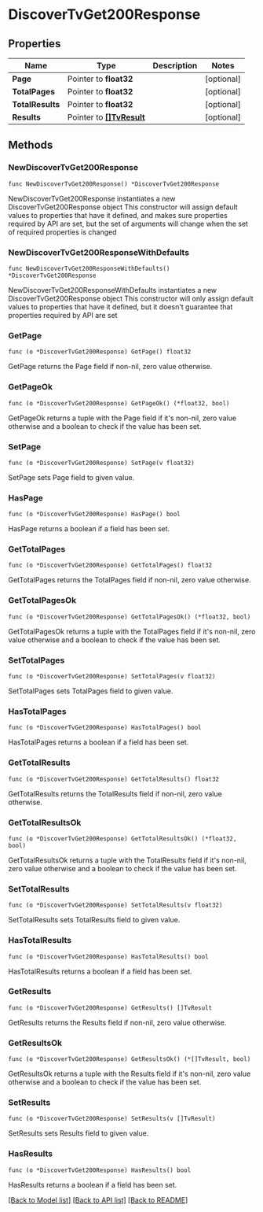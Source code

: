 # DiscoverTvGet200Response

## Properties

Name | Type | Description | Notes
------------ | ------------- | ------------- | -------------
**Page** | Pointer to **float32** |  | [optional] 
**TotalPages** | Pointer to **float32** |  | [optional] 
**TotalResults** | Pointer to **float32** |  | [optional] 
**Results** | Pointer to [**[]TvResult**](TvResult.md) |  | [optional] 

## Methods

### NewDiscoverTvGet200Response

`func NewDiscoverTvGet200Response() *DiscoverTvGet200Response`

NewDiscoverTvGet200Response instantiates a new DiscoverTvGet200Response object
This constructor will assign default values to properties that have it defined,
and makes sure properties required by API are set, but the set of arguments
will change when the set of required properties is changed

### NewDiscoverTvGet200ResponseWithDefaults

`func NewDiscoverTvGet200ResponseWithDefaults() *DiscoverTvGet200Response`

NewDiscoverTvGet200ResponseWithDefaults instantiates a new DiscoverTvGet200Response object
This constructor will only assign default values to properties that have it defined,
but it doesn't guarantee that properties required by API are set

### GetPage

`func (o *DiscoverTvGet200Response) GetPage() float32`

GetPage returns the Page field if non-nil, zero value otherwise.

### GetPageOk

`func (o *DiscoverTvGet200Response) GetPageOk() (*float32, bool)`

GetPageOk returns a tuple with the Page field if it's non-nil, zero value otherwise
and a boolean to check if the value has been set.

### SetPage

`func (o *DiscoverTvGet200Response) SetPage(v float32)`

SetPage sets Page field to given value.

### HasPage

`func (o *DiscoverTvGet200Response) HasPage() bool`

HasPage returns a boolean if a field has been set.

### GetTotalPages

`func (o *DiscoverTvGet200Response) GetTotalPages() float32`

GetTotalPages returns the TotalPages field if non-nil, zero value otherwise.

### GetTotalPagesOk

`func (o *DiscoverTvGet200Response) GetTotalPagesOk() (*float32, bool)`

GetTotalPagesOk returns a tuple with the TotalPages field if it's non-nil, zero value otherwise
and a boolean to check if the value has been set.

### SetTotalPages

`func (o *DiscoverTvGet200Response) SetTotalPages(v float32)`

SetTotalPages sets TotalPages field to given value.

### HasTotalPages

`func (o *DiscoverTvGet200Response) HasTotalPages() bool`

HasTotalPages returns a boolean if a field has been set.

### GetTotalResults

`func (o *DiscoverTvGet200Response) GetTotalResults() float32`

GetTotalResults returns the TotalResults field if non-nil, zero value otherwise.

### GetTotalResultsOk

`func (o *DiscoverTvGet200Response) GetTotalResultsOk() (*float32, bool)`

GetTotalResultsOk returns a tuple with the TotalResults field if it's non-nil, zero value otherwise
and a boolean to check if the value has been set.

### SetTotalResults

`func (o *DiscoverTvGet200Response) SetTotalResults(v float32)`

SetTotalResults sets TotalResults field to given value.

### HasTotalResults

`func (o *DiscoverTvGet200Response) HasTotalResults() bool`

HasTotalResults returns a boolean if a field has been set.

### GetResults

`func (o *DiscoverTvGet200Response) GetResults() []TvResult`

GetResults returns the Results field if non-nil, zero value otherwise.

### GetResultsOk

`func (o *DiscoverTvGet200Response) GetResultsOk() (*[]TvResult, bool)`

GetResultsOk returns a tuple with the Results field if it's non-nil, zero value otherwise
and a boolean to check if the value has been set.

### SetResults

`func (o *DiscoverTvGet200Response) SetResults(v []TvResult)`

SetResults sets Results field to given value.

### HasResults

`func (o *DiscoverTvGet200Response) HasResults() bool`

HasResults returns a boolean if a field has been set.


[[Back to Model list]](../README.md#documentation-for-models) [[Back to API list]](../README.md#documentation-for-api-endpoints) [[Back to README]](../README.md)


